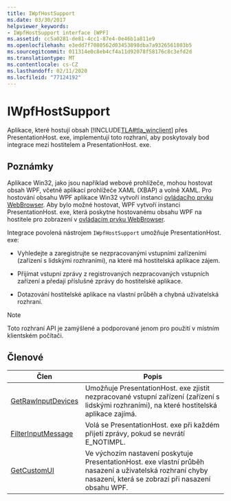 ```yaml
---
title: IWpfHostSupport
ms.date: 03/30/2017
helpviewer_keywords:
- IWpfHostSupport interface [WPF]
ms.assetid: cc5a0281-de81-4cc1-87e4-0e46b1a811e9
ms.openlocfilehash: e3edd7f7080562d03453898dba7a9326561803b5
ms.sourcegitcommit: 011314e0c8eb4cf4a11d92078f58176c8c3efd2d
ms.translationtype: MT
ms.contentlocale: cs-CZ
ms.lasthandoff: 02/11/2020
ms.locfileid: "77124192"
---
```

# <a name="iwpfhostsupport"></a>IWpfHostSupport
Aplikace, které hostují obsah [!INCLUDE[TLA#tla_winclient](../../../../includes/tlasharptla-winclient-md.md)] přes PresentationHost. exe, implementují toto rozhraní, aby poskytovaly bod integrace mezi hostitelem a PresentationHost. exe.  
  
## <a name="remarks"></a>Poznámky  
 Aplikace Win32, jako jsou například webové prohlížeče, mohou hostovat obsah WPF, včetně aplikací prohlížeče XAML (XBAP) a volně XAML. Pro hostování obsahu WPF aplikace Win32 vytvoří instanci [ovládacího prvku WebBrowser](https://docs.microsoft.com/previous-versions/windows/internet-explorer/ie-developer/platform-apis/aa752040(v=vs.85)). Aby bylo možné hostovat, WPF vytvoří instanci PresentationHost. exe, která poskytne hostovanému obsahu WPF na hostitele pro zobrazení v [ovládacím prvku WebBrowser](https://docs.microsoft.com/previous-versions/windows/internet-explorer/ie-developer/platform-apis/aa752040(v=vs.85)).  
  
 Integrace povolená nástrojem `IWpfHostSupport` umožňuje PresentationHost. exe:  
  
- Vyhledejte a zaregistrujte se nezpracovanými vstupními zařízeními (zařízení s lidskými rozhraními), na které má hostitelská aplikace zájem.  
  
- Přijímat vstupní zprávy z registrovaných nezpracovaných vstupních zařízení a předají příslušné zprávy do hostitelské aplikace.  
  
- Dotazování hostitelské aplikace na vlastní průběh a chybná uživatelská rozhraní.  
  
> [!NOTE]
> Toto rozhraní API je zamýšlené a podporované jenom pro použití v místním klientském počítači.  
  
## <a name="members"></a>Členové  
  
|Člen|Popis|  
|------------|-----------------|  
|[GetRawInputDevices](getrawinputdevices.md)|Umožňuje PresentationHost. exe zjistit nezpracované vstupní zařízení (zařízení s lidskými rozhraními), na které hostitelská aplikace zajímá.|  
|[FilterInputMessage](filterinputmessage.md)|Volá se PresentationHost. exe při každém přijetí zprávy, pokud se nevrátí E_NOTIMPL.|  
|[GetCustomUI](getcustomui.md)|Ve výchozím nastavení poskytuje PresentationHost. exe vlastní průběh nasazení a uživatelská rozhraní chyby nasazení, která se zobrazí při nasazení obsahu WPF.|

